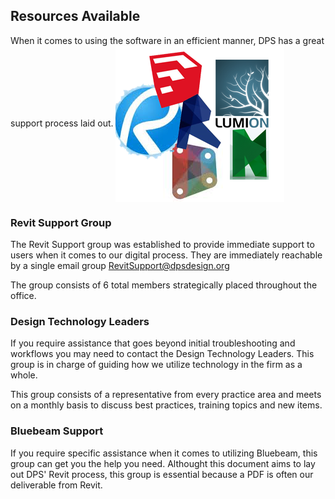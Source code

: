 ## Resources Available

When it comes to using the software in an efficient manner, DPS has a great support process laid out.
<img align="center" src="images/1-1/00-software.png">

### Revit Support Group

The Revit Support group was established to provide immediate support to users when it comes to our digital process. They are immediately reachable by a single email group RevitSupport@dpsdesign.org

The group consists of 6 total members strategically placed throughout the office.

### Design Technology Leaders

If you require assistance that goes beyond initial troubleshooting and workflows you may need to contact the Design Technology Leaders. This group is in charge of guiding how we utilize technology in the firm as a whole.

This group consists of a representative from every practice area and meets on a monthly basis to discuss best practices, training topics and new items.

### Bluebeam Support

If you require specific assistance when it comes to utilizing Bluebeam, this group can get you the help you need. Althought this document aims to lay out DPS' Revit process, this group is essential because a PDF is often our deliverable from Revit.
